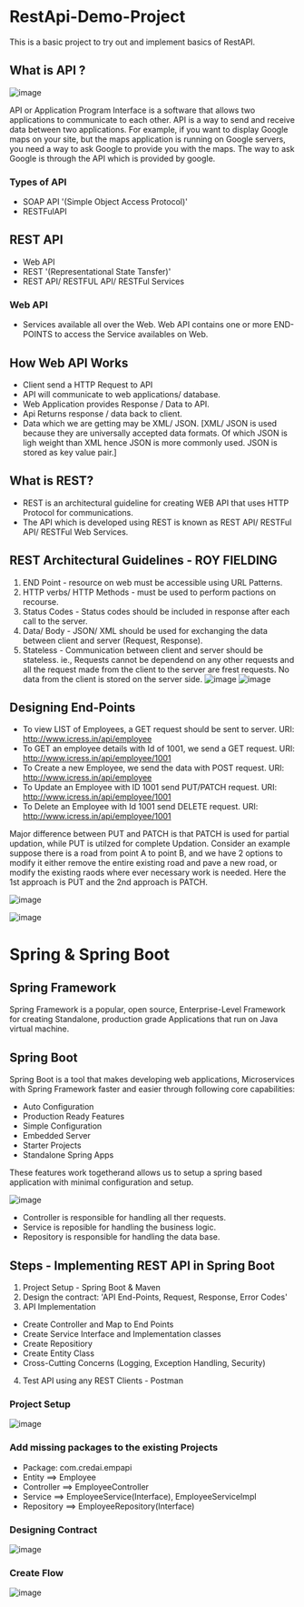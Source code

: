 # RestApi-Demo-Project
This is a basic project to try out and implement basics of RestAPI. 


## What is API ?
![image](https://user-images.githubusercontent.com/46045404/189599124-c1370222-7203-4296-b783-5c028bc933b2.png)
  
  API or Application Program Interface is a software that allows two applications to communicate to each other. API is a way to send and receive data between two applications.
For example, if you want to display Google maps on your site, but the maps application is running on Google servers, you need a way to ask Google to provide you with the maps. 
The way to ask Google is through the API which is provided by google.

### Types of API
* SOAP API '(Simple Object Access Protocol)'
* RESTFulAPI

## REST API
* Web API
* REST '(Representational State Tansfer)'
* REST API/ RESTFUL API/ RESTFul Services

### Web API
* Services available all over the Web.
Web API contains one or more END-POINTS to access the Service availables on Web.

## How Web API Works 
* Client send a HTTP Request to API
* API will communicate to web applications/ database.
* Web Application provides Response / Data to API.
* Api Returns response / data back to client.
* Data which we are getting may be XML/ JSON. [XML/ JSON is used because they are universally accepted data formats.
Of which JSON is ligh weight than XML hence JSON is more commonly used. JSON is stored as key value pair.]

## What is REST?
* REST is an architectural guideline for creating WEB API that uses HTTP Protocol for communications.
* The API which is developed using REST is known as REST API/ RESTFul API/ RESTFul Web Services.

## REST Architectural Guidelines - ROY FIELDING
1. END Point - resource on web must be accessible using URL Patterns.
2. HTTP verbs/ HTTP Methods - must be used to perform pactions on recourse.
3. Status Codes - Status codes should be included in response after each call to the server.
4. Data/ Body - JSON/ XML should be used for exchanging the data between client and server (Request, Response).
5. Stateless - Communication between client and server should be stateless. ie., Requests cannot 
be dependend on any other requests and all the request made from the client to the server are frest requests. No data from the client is stored on the server side.
![image](https://user-images.githubusercontent.com/46045404/189620347-3ad61aaa-de93-459f-9eef-a186267d3284.png)
![image](https://user-images.githubusercontent.com/46045404/189620533-29ec552f-98b8-4ba9-9438-40321f68524e.png)

## Designing End-Points
* To view LIST of Employees, a GET request should be sent to server.
URI: http://www.icress.in/api/employee
* To GET an employee details with Id of 1001, we send a GET request.
URI: http://www.icress.in/api/employee/1001
* To Create a new Employee, we send the data with POST request.
URI: http://www.icress.in/api/employee
* To Update an Employee with ID 1001 send PUT/PATCH request.
URI: http://www.icress.in/api/employee/1001
* To Delete an Employee with Id 1001 send DELETE request.
URI: http://www.icress.in/api/employee/1001

Major difference between PUT and PATCH is that PATCH is used for partial updation,
while PUT is utilzed for complete Updation. Consider an example suppose there is a road 
from point A to point B, and we have 2 options to modify it either remove the entire existing 
road and pave a new road, or modify the existing raods where ever necessary work is needed. 
Here the 1st approach is PUT and the 2nd approach is PATCH.

![image](https://user-images.githubusercontent.com/46045404/189625344-aacf7fd9-976e-4127-a1b0-983bfbe65ab0.png)

![image](https://user-images.githubusercontent.com/46045404/189625450-f5a44c16-a2b9-43fb-8ed2-23f1fd5b672d.png)

# Spring & Spring Boot
## Spring Framework
Spring Framework is a popular, open source, Enterprise-Level Framework for creating Standalone, production grade
Applications that run on Java virtual machine.

## Spring Boot
Spring Boot is a tool that makes developing web applications, Microservices with Spring Framework faster and easier
through following core capabilities:
  * Auto Configuration
  * Production Ready Features
  * Simple Configuration
  * Embedded Server
  * Starter Projects
  * Standalone Spring Apps
  
These features work togetherand allows us to setup a spring based application with minimal configuration and setup.

![image](https://user-images.githubusercontent.com/46045404/189626998-9120c9b0-924f-4ab3-8d54-461212e306bc.png)

* Controller is responsible for handling all ther requests.
* Service is reposible for handling the business logic.
* Repository is responsible for handling the data base.


## Steps - Implementing REST API in Spring Boot
1. Project Setup - Spring Boot & Maven
2. Design the contract: 'API End-Points, Request, Response, Error Codes'
3. API Implementation
  * Create Controller and Map to End Points 
  * Create Service Interface and Implementation classes
  * Create Repositiory
  * Create Entity Class
  * Cross-Cutting Concerns (Logging, Exception Handling, Security)
4. Test API using any REST Clients - Postman

### Project Setup  
![image](https://user-images.githubusercontent.com/46045404/189627958-3c5d4084-160e-49ad-8beb-db7d27f71e34.png)

### Add missing packages to the existing Projects
  * Package: com.credai.empapi
  * Entity ==> Employee
  * Controller ==> EmployeeController
  * Service ==> EmployeeService(Interface), EmployeeServiceImpl
  * Repository ==> EmployeeRepository(Interface)
  
### Designing Contract
![image](https://user-images.githubusercontent.com/46045404/189640016-a4b602ac-d1d3-4209-90e0-d71f29838677.png)

### Create Flow
![image](https://user-images.githubusercontent.com/46045404/189640187-5f8c73ed-c756-4a4c-bd6a-14a0f254f1d4.png)

